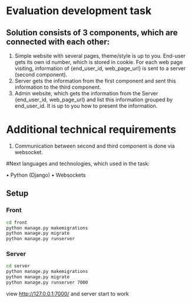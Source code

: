 # Evaluation development task
## Solution consists of 3 components, which are connected with each other:
1. Simple website with several pages, theme/style is up to you. End-user gets its own id number,  which is stored in cookie. For each web page visiting, information of {end_user_id,  web_page_url} is sent to a server (second component).
2. Server gets the information from the first component and sent this information to the third  component.
3. Admin website, which gets the information from the Server {end_user_id, web_page_url} and  list this information grouped by end_user_id. It is up to you how to present the information.

# Additional technical requirements
1. Communication between second and third component is done via websocket.

#Next languages and technologies, which used in the task:

• Python (Django)
• Websockets

## Setup
### Front
```bash
cd front
python manage.py makemigrations
python manage.py migrate
python manage.py runserver
```
### Server
```bash
cd server
python manage.py makemigrations
python manage.py migrate
python manage.py runserver 7000
```
view http://127.0.0.1:7000/ and server start to work

